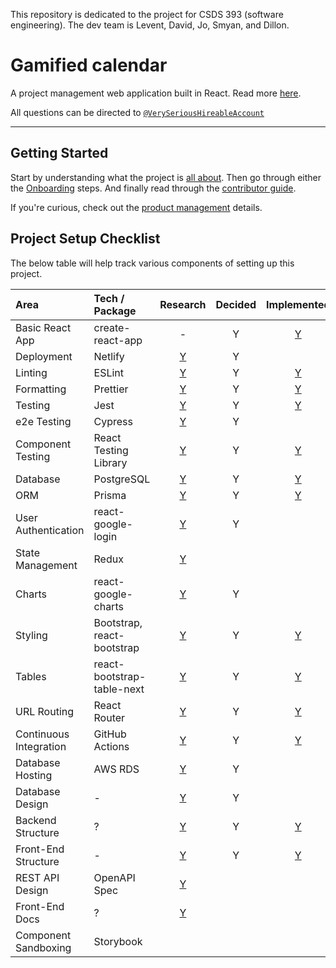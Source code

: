 This repository is dedicated to the project for CSDS 393 (software engineering). The dev team is Levent, David, Jo, Smyan, and Dillon.
# Gamified calendar

A project management web application built in React.
Read more [here](https://github.com/Levent-Batakci/Gamified-Calendar/edit/main/README.md).

All questions can be directed to  [`@VerySeriousHireableAccount`](https://github.com/VerySeriousHireableAccount) 

---

## Getting Started

Start by understanding what the project is [all about](https://github.com/Levent-Batakci/Gamified-Calendar/edit/main/README.md).
Then go through either the [Onboarding](https://github.com/Levent-Batakci/Gamified-Calendar/edit/main/README.md) steps.
And finally read through the [contributor guide](https://github.com/Levent-Batakci/Gamified-Calendar/edit/main/README.md).

If you're curious, check out the [product management](https://github.com/Levent-Batakci/Gamified-Calendar/edit/main/README.md) details.

## Project Setup Checklist

The below table will help track various components of setting up this project.

| Area                   | Tech / Package             |                                    Research                                    | Decided |                                                    Implemented                                                     |
| :--------------------- | :------------------------- | :----------------------------------------------------------------------------: | :-----: | :----------------------------------------------------------------------------------------------------------------: |
| Basic React App        | create-react-app           |                                       -                                        |    Y    | [Y](https://github.com/Levent-Batakci/Gamified-Calendar/edit/main/README.md) |
| Deployment             | Netlify                    | [Y](https://github.com/Northeastern-Electric-Racing/PM-Dashboard-v2/issues/1)  |    Y    |     |
| Linting                | ESLint                     | [Y](https://github.com/Levent-Batakci/Gamified-Calendar/issues)  |    Y    |                    [Y](https://github.com/Northeastern-Electric-Racing/PM-Dashboard-v2/pull/45)                    |
| Formatting             | Prettier                   | [Y](https://github.com/Levent-Batakci/Gamified-Calendar/issues)  |    Y    |                    [Y](https://github.com/Levent-Batakci/Gamified-Calendar/pull/30)                    |
| Testing                | Jest                       | [Y](https://github.com/Levent-Batakci/Gamified-Calendar/issues)  |    Y    | [Y](https://github.com/Levent-Batakci/Gamified-Calendar/pull/30) |
| e2e Testing            | Cypress                    | [Y](https://github.com/Levent-Batakci/Gamified-Calendar/issues)  |    Y    |                                                                                                                    |
| Component Testing      | React Testing Library      | [Y](https://github.com/Levent-Batakci/Gamified-Calendar/issues) |    Y    | [Y](https://github.com/Levent-Batakci/Gamified-Calendar/pull/30) |
| Database               | PostgreSQL                 | [Y](https://github.com/Levent-Batakci/Gamified-Calendar/issues)  |    Y    |                    [Y](https://github.com/Levent-Batakci/Gamified-Calendar/pull/30)                    |
| ORM                    | Prisma                     | [Y](https://github.com/Levent-Batakci/Gamified-Calendar/issues)  |    Y    |                    [Y](https://github.com/Levent-Batakci/Gamified-Calendar/pull/30)                    |
| User Authentication    | react-google-login         | [Y](https://github.com/Levent-Batakci/Gamified-Calendar/issues) |    Y    |                                                                                                                    |
| State Management       | Redux                      | [Y](https://github.com/Levent-Batakci/Gamified-Calendar/issues) |         |                                                                                                                    |
| Charts                 | react-google-charts        | [Y](https://github.com/Levent-Batakci/Gamified-Calendar/issues) |    Y    |                                                                                                                    |
| Styling                | Bootstrap, react-bootstrap | [Y](https://github.com/Levent-Batakci/Gamified-Calendar/issues) |    Y    |                    [Y](https://github.com/Levent-Batakci/Gamified-Calendar/pull/30)                    |
| Tables                 | react-bootstrap-table-next | [Y](https://github.com/Levent-Batakci/Gamified-Calendar/issues) |    Y    |                    [Y](https://github.com/Levent-Batakci/Gamified-Calendar/pull/30)                    |
| URL Routing            | React Router               | [Y](https://github.com/Levent-Batakci/Gamified-Calendar/issues) |    Y    |                    [Y](https://github.com/Levent-Batakci/Gamified-Calendar/pull/30)                    |
| Continuous Integration | GitHub Actions             | [Y](https://github.com/Levent-Batakci/Gamified-Calendar/issues) |    Y    |                    [Y](https://github.com/Levent-Batakci/Gamified-Calendar/pull/30)                    |
| Database Hosting       | AWS RDS                    | [Y](https://github.com/Levent-Batakci/Gamified-Calendar/issues) |    Y    |                                                                                                                    |
| Database Design        | -                          | [Y](https://github.com/Levent-Batakci/Gamified-Calendar/issues) |    Y    |                                                                                                                    |
| Backend Structure      | ?                          | [Y](https://github.com/Levent-Batakci/Gamified-Calendar/issues) |    Y    |                    [Y](https://github.com/Levent-Batakci/Gamified-Calendar/pull/30)                    |
| Front-End Structure    | -                          | [Y](https://github.com/Levent-Batakci/Gamified-Calendar/issues) |    Y    |                    [Y](https://github.com/Levent-Batakci/Gamified-Calendar/pull/30)                    |
| REST API Design        | OpenAPI Spec               | [Y](https://github.com/Levent-Batakci/Gamified-Calendar/issues) |         |                                                                                                                    |
| Front-End Docs         | ?                          | [Y](https://github.com/Levent-Batakci/Gamified-Calendar/issues) |         |                                                                                                                    |
| Component Sandboxing   | Storybook                  |                                                                                |         |                                                                                                                    |
